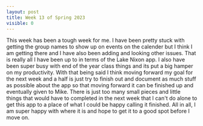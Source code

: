 ```yaml
---
layout: post
title: Week 13 of Spring 2023
visible: 0
---
```

This week has been a tough week for me. I have been pretty stuck with getting the group names to show up on events on the calender but I think I am getting there and I have also been adding and looking other issues. That is really all I have been up to in terms of the Lake Nixon app. I also have been super busy with end of the year class things and its put a big hamper on my productivity. With that being said I think moving forward my goal for the next week and a half is just try to finish out and document as much stuff as possible about the app so that moving forward it can be finished up and eventually given to Mike. There is just too many small pieces and little things that would have to completed in the next week that I can't do alone to get this app to a place of what I could be happy calling it finished. All in all, I am super happy with where it is and hope to get it to a good spot before I move on.